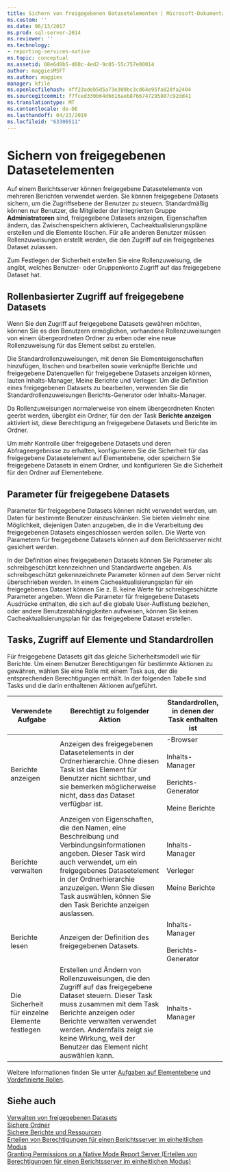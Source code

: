 ```yaml
---
title: Sichern von freigegebenen Datasetelementen | Microsoft-Dokumentation
ms.custom: ''
ms.date: 06/13/2017
ms.prod: sql-server-2014
ms.reviewer: ''
ms.technology:
- reporting-services-native
ms.topic: conceptual
ms.assetid: 08e6d8b5-d88c-4ed2-9c05-55c757e00014
author: maggiesMSFT
ms.author: maggies
manager: kfile
ms.openlocfilehash: 4ff23adeb5d5a73e309bc3cd64e95fa820fa2404
ms.sourcegitcommit: f7fced330b64d6616aeb8766747295807c92dd41
ms.translationtype: MT
ms.contentlocale: de-DE
ms.lasthandoff: 04/23/2019
ms.locfileid: "63306511"
---
```

# <a name="secure-shared-dataset-items"></a>Sichern von freigegebenen Datasetelementen
  Auf einem Berichtsserver können freigegebene Datasetelemente von mehreren Berichten verwendet werden. Sie können freigegebene Datasets sichern, um die Zugriffsebene der Benutzer zu steuern. Standardmäßig können nur Benutzer, die Mitglieder der integrierten Gruppe **Administratoren** sind, freigegebene Datasets anzeigen, Eigenschaften ändern, das Zwischenspeichern aktivieren, Cacheaktualisierungspläne erstellen und die Elemente löschen. Für alle anderen Benutzer müssen Rollenzuweisungen erstellt werden, die den Zugriff auf ein freigegebenes Dataset zulassen.  
  
 Zum Festlegen der Sicherheit erstellen Sie eine Rollenzuweisung, die angibt, welches Benutzer- oder Gruppenkonto Zugriff auf das freigegebene Dataset hat.  
  
## <a name="role-based-access-to-shared-datasets"></a>Rollenbasierter Zugriff auf freigegebene Datasets  
 Wenn Sie den Zugriff auf freigegebene Datasets gewähren möchten, können Sie es den Benutzern ermöglichen, vorhandene Rollenzuweisungen von einem übergeordneten Ordner zu erben oder eine neue Rollenzuweisung für das Element selbst zu erstellen.  
  
 Die Standardrollenzuweisungen, mit denen Sie Elementeigenschaften hinzufügen, löschen und bearbeiten sowie verknüpfte Berichte und freigegebene Datenquellen für freigegebene Datasets anzeigen können, lauten Inhalts-Manager, Meine Berichte und Verleger. Um die Definition eines freigegebenen Datasets zu bearbeiten, verwenden Sie die Standardrollenzuweisungen Berichts-Generator oder Inhalts-Manager.  
  
 Da Rollenzuweisungen normalerweise von einem übergeordneten Knoten geerbt werden, übergibt ein Ordner, für den der Task **Berichte anzeigen** aktiviert ist, diese Berechtigung an freigegebene Datasets und Berichte im Ordner.  
  
 Um mehr Kontrolle über freigegebene Datasets und deren Abfrageergebnisse zu erhalten, konfigurieren Sie die Sicherheit für das freigegebene Datasetelement auf Elementebene, oder speichern Sie freigegebene Datasets in einem Ordner, und konfigurieren Sie die Sicherheit für den Ordner auf Elementebene.  
  
## <a name="shared-dataset-parameters"></a>Parameter für freigegebene Datasets  
 Parameter für freigegebene Datasets können nicht verwendet werden, um Daten für bestimmte Benutzer einzuschränken. Sie bieten vielmehr eine Möglichkeit, diejenigen Daten anzugeben, die in die Verarbeitung des freigegebenen Datasets eingeschlossen werden sollen. Die Werte von Parametern für freigegebene Datasets können auf dem Berichtsserver nicht gesichert werden.  
  
 In der Definition eines freigegebenen Datasets können Sie Parameter als schreibgeschützt kennzeichnen und Standardwerte angeben. Als schreibgeschützt gekennzeichnete Parameter können auf dem Server nicht überschrieben werden. In einem Cacheaktualisierungsplan für ein freigegebenes Dataset können Sie z. B. keine Werte für schreibgeschützte Parameter angeben. Wenn die Parameter für freigegebene Datasets Ausdrücke enthalten, die sich auf die globale User-Auflistung beziehen, oder andere Benutzerabhängigkeiten aufweisen, können Sie keinen Cacheaktualisierungsplan für das freigegebene Dataset erstellen.  
  
## <a name="tasks-access-to-items-and-default-roles"></a>Tasks, Zugriff auf Elemente und Standardrollen  
 Für freigegebene Datasets gilt das gleiche Sicherheitsmodell wie für Berichte. Um einem Benutzer Berechtigungen für bestimmte Aktionen zu gewähren, wählen Sie eine Rolle mit einem Task aus, der die entsprechenden Berechtigungen enthält. In der folgenden Tabelle sind Tasks und die darin enthaltenen Aktionen aufgeführt.  
  
|Verwendete Aufgabe|Berechtigt zu folgender Aktion|Standardrollen, in denen der Task enthalten ist|  
|----------------------|---------------------------------|-----------------------------------------|  
|Berichte anzeigen|Anzeigen des freigegebenen Datasetelements in der Ordnerhierarchie. Ohne diesen Task ist das Element für Benutzer nicht sichtbar, und sie bemerken möglicherweise nicht, dass das Dataset verfügbar ist.|-Browser<br /><br /> Inhalts-Manager<br /><br /> Berichts-Generator<br /><br /> Meine Berichte|  
|Berichte verwalten|Anzeigen von Eigenschaften, die den Namen, eine Beschreibung und Verbindungsinformationen angeben. Dieser Task wird auch verwendet, um ein freigegebenes Datasetelement in der Ordnerhierarchie anzuzeigen. Wenn Sie diesen Task auswählen, können Sie den Task Berichte anzeigen auslassen.|Inhalts-Manager<br /><br /> Verleger<br /><br /> Meine Berichte|  
|Berichte lesen|Anzeigen der Definition des freigegebenen Datasets.|Inhalts-Manager<br /><br /> Berichts-Generator|  
|Die Sicherheit für einzelne Elemente festlegen|Erstellen und Ändern von Rollenzuweisungen, die den Zugriff auf das freigegebene Dataset steuern. Dieser Task muss zusammen mit dem Task Berichte anzeigen oder Berichte verwalten verwendet werden. Andernfalls zeigt sie keine Wirkung, weil der Benutzer das Element nicht auswählen kann.|Inhalts-Manager|  
  
 Weitere Informationen finden Sie unter [Aufgaben auf Elementebene](tasks-and-permissions-item-level-tasks.md) und [Vordefinierte Rollen](role-definitions-predefined-roles.md).  
  
## <a name="see-also"></a>Siehe auch  
 [Verwalten von freigegebenen Datasets](../report-data/manage-shared-datasets.md)   
 [Sichere Ordner](secure-folders.md)   
 [Sichere Berichte und Ressourcen](secure-reports-and-resources.md)   
 [Erteilen von Berechtigungen für einen Berichtsserver im einheitlichen Modus](granting-permissions-on-a-native-mode-report-server.md)   
 [Granting Permissions on a Native Mode Report Server (Erteilen von Berechtigungen für einen Berichtsserver im einheitlichen Modus)](granting-permissions-on-a-native-mode-report-server.md)  
  
  

